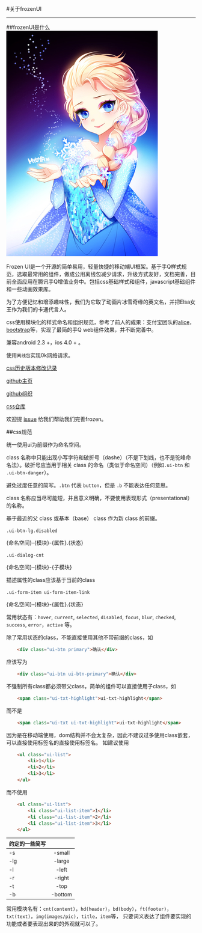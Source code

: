 #关于frozenUI

---

<style>
.nico-insert-code{display:none}
</style>
##frozenUI是什么
<img src="../static/elsa.jpg">

Frozen UI是一个开源的简单易用，轻量快捷的移动端UI框架。基于手Q样式规范，选取最常用的组件，做成公用离线包减少请求，升级方式友好，文档完善，目前全面应用在腾讯手Q增值业务中。包括css基础样式和组件，javascript基础组件和一些动画效果库。

为了方便记忆和增添趣味性，我们为它取了动画片冰雪奇缘的英文名，并把Elsa女王作为我们的卡通代言人。

css使用模块化的样式命名和组织规范，参考了前人的成果：支付宝团队的[alice](http://aliceui.org/)，[bootstrap](http://getbootstrap.com/)等，实现了最简的手Q web组件效果，并不断完善中。

兼容android 2.3 +，ios 4.0 + 。
	
使用`离线包`实现0k网络请求。

[css历史版本修改记录](http://frozenui.github.io/baseui/history.html)

[github主页](https://github.com/frozenui/frozenui)

[github组织](https://github.com/frozenui)

[css仓库](https://github.com/frozenui/baseui)

欢迎提 [issue](https://github.com/frozenui/frozenui/issues) 给我们帮助我们完善frozen。

##css规范

统一使用ui为前缀作为命名空间。

class 名称中只能出现小写字符和破折号（dashe）（不是下划线，也不是驼峰命名法）。破折号应当用于相关 class 的命名（类似于命名空间）（例如`.ui-btn` 和 `.ui-btn-danger`）。

避免过度任意的简写。`.btn` 代表 `button`，但是 `.b` 不能表达任何意思。

class 名称应当尽可能短，并且意义明确，不要使用表现形式（presentational）的名称。

基于最近的父 class 或基本（base） class 作为新 class 的前缀。

`.ui-btn-lg.disabled `

{命名空间}-{模块}-{属性}.{状态}

`.ui-dialog-cnt` 

{命名空间}-{模块}-{子模块}

描述属性的class应该基于当前的class

`.ui-form-item ui-form-item-link`

{命名空间}-{模块}-{属性}.{状态}

常用状态有：`hover`, `current`, `selected`, `disabled`, `focus`, `blur`, `checked`, `success`, `error`，`active` 等。


除了常用状态的class，不能直接使用其他不带前缀的class，如

````html
	<div class="ui-btn primary">确认</div>
````
应该写为

````html
	<div class="ui-btn ui-btn-primary">确认</div>
````
不强制所有class都必须带父class，简单的组件可以直接使用子class，如


````html
	<span class="ui-txt-highlight">ui-txt-highlight</span>
````
	
而不是

````html
	<span class="ui-txt ui-txt-highlight">ui-txt-highlight</span>
````

因为是在移动端使用，dom结构并不会太复杂，因此不建议过多使用class嵌套，可以直接使用标签名的直接使用标签名。
如建议使用

````html
	<ul class="ui-list">
		<li>1</li>
		<li>2</li>
		<li>3</li>
	</ul>
````
	
而不使用

````html
	<ul class="ui-list">
		<li class="ui-list-item">1</li>
		<li class="ui-list-item">2</li>
		<li class="ui-list-item">3</li>
	</ul>
````



| 约定的一些简写      |        | 
| ------------- |:-------------:|
| -s     | -small | 
|-lg  | -large | 
|-l| -left  | 
|-r|-right|
|-t|-top|
|-b|-bottom|


常用模块名有：`cnt(content)`，`hd(header)`，`bd(body)`，`ft(footer)`，`txt(text)`，`img(images/pic)`，`title`，`item`等， 只要词义表达了组件要实现的功能或者要表现出来的的外观就可以了。





